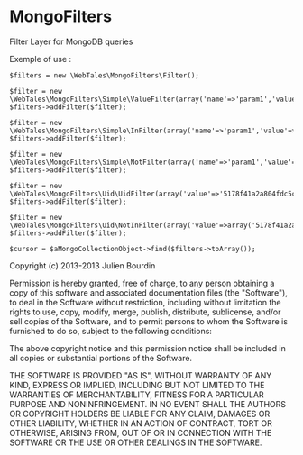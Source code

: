 MongoFilters
============

Filter Layer for MongoDB queries

Exemple of use :

	$filters = new \WebTales\MongoFilters\Filter();
	
	$filter = new \WebTales\MongoFilters\Simple\ValueFilter(array('name'=>'param1','value'=>'value1'));
	$filters->addFilter($filter);
	
	$filter = new \WebTales\MongoFilters\Simple\InFilter(array('name'=>'param1','value'=>array('value1','value2','value3')));
	$filters->addFilter($filter);
	
	$filter = new \WebTales\MongoFilters\Simple\NotFilter(array('name'=>'param1','value'=>'value1'));
	$filters->addFilter($filter);
	
	$filter = new \WebTales\MongoFilters\Uid\UidFilter(array('value'=>'5178f41a2a804fdc5c000087'));
	$filters->addFilter($filter);
	
	$filter = new \WebTales\MongoFilters\Uid\NotInFilter(array('value'=>array('5178f41a2a804fdc5c000087','5178f41a2a804fdc5c000087')));
	$filters->addFilter($filter);
	
	$cursor = $aMongoCollectionObject->find($filters->toArray());


Copyright (c) 2013-2013 Julien Bourdin

Permission is hereby granted, free of charge, to any person obtaining a copy
of this software and associated documentation files (the "Software"), to deal
in the Software without restriction, including without limitation the rights
to use, copy, modify, merge, publish, distribute, sublicense, and/or sell
copies of the Software, and to permit persons to whom the Software is furnished
to do so, subject to the following conditions:

The above copyright notice and this permission notice shall be included in all
copies or substantial portions of the Software.

THE SOFTWARE IS PROVIDED "AS IS", WITHOUT WARRANTY OF ANY KIND, EXPRESS OR
IMPLIED, INCLUDING BUT NOT LIMITED TO THE WARRANTIES OF MERCHANTABILITY,
FITNESS FOR A PARTICULAR PURPOSE AND NONINFRINGEMENT. IN NO EVENT SHALL THE
AUTHORS OR COPYRIGHT HOLDERS BE LIABLE FOR ANY CLAIM, DAMAGES OR OTHER
LIABILITY, WHETHER IN AN ACTION OF CONTRACT, TORT OR OTHERWISE, ARISING FROM,
OUT OF OR IN CONNECTION WITH THE SOFTWARE OR THE USE OR OTHER DEALINGS IN
THE SOFTWARE.
